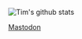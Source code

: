 ![Tim's github stats](https://github-readme-stats.vercel.app/api?username=timlegge&show_icons=true)
<!--
### Hi there 👋
**timlegge/timlegge** is a ✨ _special_ ✨ repository because its `README.md` (this file) appears on your GitHub profile.

Here are some ideas to get you started:

- 🔭 I’m currently working on ...
- 🌱 I’m currently learning ...
- 👯 I’m looking to collaborate on ...
- 🤔 I’m looking for help with ...
- 💬 Ask me about ...
- 📫 How to reach me: ...
- 😄 Pronouns: ...
- ⚡ Fun fact: ...
-->


<a rel="me" href="https://mas.to/@timlegge">Mastodon</a>
